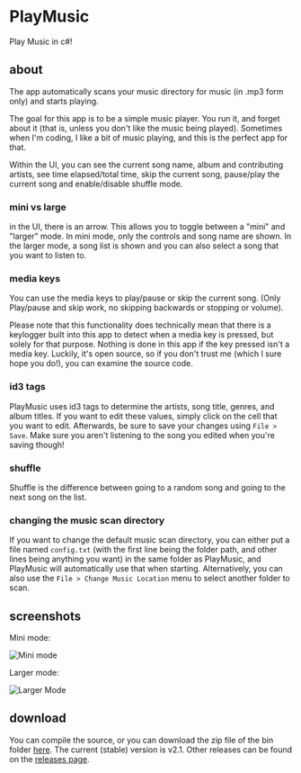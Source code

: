 # PlayMusic
Play Music in c#!

## about
The app automatically scans your music directory for music (in .mp3 form only) and starts playing.

The goal for this app is to be a simple music player. You run it, and forget about it (that is, unless you don't like the music being played). Sometimes when I'm coding, I like a bit of music playing, and this is the perfect app for that.

Within the UI, you can see the current song name, album and contributing artists, see time elapsed/total time, skip the current song, pause/play the current song and enable/disable shuffle mode.

### mini vs large
in the UI, there is an arrow. This allows you to toggle between a "mini" and "larger" mode.
In mini mode, only the controls and song name are shown.
In the larger mode, a song list is shown and you can also select a song that you want to listen to.

### media keys
You can use the media keys to play/pause or skip the current song. (Only Play/pause and skip work, no skipping backwards or stopping or volume).

Please note that this functionality does technically mean that there is a keylogger built into this app to detect when a media key is pressed, but solely for that purpose. Nothing is done in this app if the key pressed isn't a media key. Luckily, it's open source, so if you don't trust me (which I sure hope you do!), you can examine the source code.

### id3 tags
PlayMusic uses id3 tags to determine the artists, song title, genres, and album titles. If you want to edit these values, simply click on the cell that you want to edit. Afterwards, be sure to save your changes using `File > Save`. Make sure you aren't listening to the song you edited when you're saving though!

### shuffle
Shuffle is the difference between going to a random song and going to the next song on the list.

### changing the music scan directory
If you want to change the default music scan directory, you can either put a file named `config.txt` (with the first line being the folder path, and other lines being anything you want) in the same folder as PlayMusic, and PlayMusic will automatically use that when starting.
Alternatively, you can also use the `File > Change Music Location` menu to select another folder to scan.

## screenshots

Mini mode:

![Mini mode](https://cloud.githubusercontent.com/assets/6683648/9922298/9c9a680e-5cb4-11e5-92be-98b42fe95525.png)

Larger mode:

![Larger Mode](https://cloud.githubusercontent.com/assets/6683648/9922299/9e23bb8a-5cb4-11e5-855b-7c8e741947bc.png)

## download
You can compile the source, or you can download the zip file of the bin folder  [here](https://github.com/ohnx/PlayMusic/releases/download/v2.1/PlayMusic-bin.zip). The current (stable) version is v2.1. Other releases can be found on the [releases page](https://github.com/ohnx/PlayMusic/releases).
